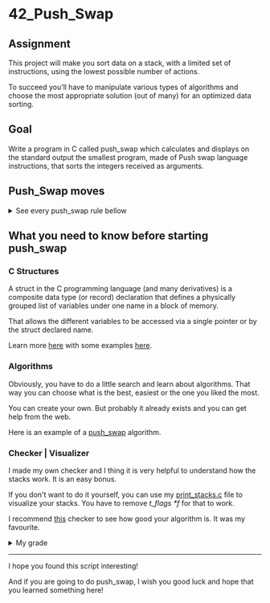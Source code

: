 # 42_Push_Swap

## Assignment

This project will make you sort data on a stack, with a limited set of instructions, using
the lowest possible number of actions.

To succeed you’ll have to manipulate various
types of algorithms and choose the most appropriate solution (out of many) for an
optimized data sorting.

## Goal

Write a program in C called push_swap which calculates and displays
on the standard output the smallest program, made of Push swap language instructions,
that sorts the integers received as arguments.

## Push_Swap moves

<details><summary>See every push_swap rule bellow</summary>
  
![image](https://user-images.githubusercontent.com/91686183/165549313-24f49d35-f179-4dce-89c1-74a14210702b.png)
 
</details>

## What you need to know before starting push_swap

### C Structures

A struct in the C programming language (and many derivatives) is a composite data type (or record) declaration that defines a physically grouped list of variables under one name in a block of memory.

That allows the different variables to be accessed via a single pointer or by the struct declared name.

Learn more <a href="https://techvidvan.com/tutorials/c-typedef-with-examples/">here</a> with some examples <a href="https://www.tutorialspoint.com/cprogramming/c_structures.htm">here</a>. 

### Algorithms 

Obviously, you have to do a little search and learn about algorithms. That way you can choose what is the best, easiest or the one you liked the most.

You can create your own. But probably it already exists and you can get help from the web.

Here is an example of a <a href="https://medium.com/@jamierobertdawson/push-swap-the-least-amount-of-moves-with-two-stacks-d1e76a71789a">push_swap</a> algorithm.

### Checker | Visualizer

I made my own checker and I thing it is very helpful to understand how the stacks work. It is an easy bonus.

If you don't want to do it yourself, you can use my <a href="https://github.com/rafaelcoias/42_Push_Swap/tree/main/push_swap/src">print_stacks.c</a> file to visualize your stacks. You have to remove <i>t_flags *f</i> for that to work.

I recommend <a href="https://github.com/LeoFu9487/push_swap_tester">this</a> checker to see how good your algorithm is. It was my favourite.

<details><summary>My grade</summary>
  
  ![image](https://user-images.githubusercontent.com/91686183/169928009-c78cfb3a-530a-43bc-bd72-be59350d7509.png)
  
</details>

<hr>

I hope you found this script interesting!

And if you are going to do push_swap, I wish you good luck and hope that you learned something here!
